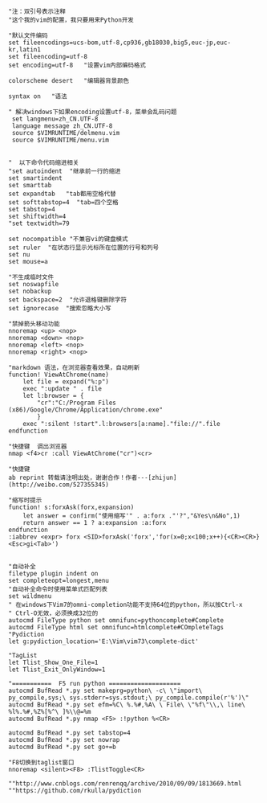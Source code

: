
    "注：双引号表示注释
    "这个我的vim的配置，我只要用来Python开发
    
    "默认文件编码
    set fileencodings=ucs-bom,utf-8,cp936,gb18030,big5,euc-jp,euc-kr,latin1
    set fileencoding=utf-8
    set encoding=utf-8   "设置vim内部编码格式
    
    colorscheme desert   "编辑器背景颜色
    
    syntax on   "语法
    
    " 解决windows下如果encoding设置utf-8，菜单会乱码问题
     set langmenu=zh_CN.UTF-8
     language message zh_CN.UTF-8
     source $VIMRUNTIME/delmenu.vim
     source $VIMRUNTIME/menu.vim
    
    
    "  以下命令代码缩进相关
    "set autoindent  "继承前一行的缩进
    set smartindent
    set smarttab
    set expandtab   "tab都用空格代替
    set softtabstop=4  "tab=四个空格
    set tabstop=4
    set shiftwidth=4
    "set textwidth=79
    
    set nocompatible "不兼容vi的键盘模式
    set ruler  "在状态行显示光标所在位置的行号和列号
    set nu
    set mouse=a
    
    "不生成临时文件
    set noswapfile
    set nobackup
    set backspace=2  "允许退格键删除字符
    set ignorecase  "搜索忽略大小写
    
    "禁掉箭头移动功能
    nnoremap <up> <nop>
    nnoremap <down> <nop>
    nnoremap <left> <nop>
    nnoremap <right> <nop>
    
    "markdown 语法，在浏览器查看效果，自动刷新
    function! ViewAtChrome(name)
        let file = expand("%:p")
        exec ":update " . file
        let l:browser = {
            "cr":"C:/Program Files (x86)/Google/Chrome/Application/chrome.exe"   
            }
        exec ":silent !start".l:browsers[a:name]."file://".file
    endfunction 
    
    "快捷键  调出浏览器
    nmap <f4>cr :call ViewAtChrome("cr")<cr>
    
    "快捷键
    ab reprint 转载请注明出处，谢谢合作！作者---[zhijun](http://weibo.com/527355345)
    
    "缩写时提示
    function! s:forxAsk(forx,expansion)
        let answer = confirm("使用缩写'" . a:forx ."'?","&Yes\n&No",1)
        return answer == 1 ? a:expansion :a:forx
    endfunction
    :iabbrev <expr> forx <SID>forxAsk('forx','for(x=0;x<100;x++){<CR><CR>}<Esc>gi<Tab>')
    
    
    "自动补全
    filetype plugin indent on
    set completeopt=longest,menu
    "自动补全命令时使用菜单式匹配列表
    set wildmenu
    " 在windows下Vim7的omni-completion功能不支持64位的python，所以按Ctrl-x
    " Ctrl-O无效，必须换成32位的
    autocmd FileType python set omnifunc=pythoncomplete#Complete
    autocmd FileType html set omnifunc=htmlcomplete#COmpleteTags
    "Pydiction
    let g:pydiction_location='E:\Vim\vim73\complete-dict'
    
    "TagList
    let Tlist_Show_One_File=1
    let Tlist_Exit_OnlyWindow=1
    
    "===========  F5 run python ====================
    autocmd BufRead *.py set makeprg=python\ -c\ \"import\ py_compile,sys;\ sys.stderr=sys.stdout;\ py_compile.compile(r'%')\"
    autocmd BufRead *.py set efm=%C\ %.%#,%A\ \ File\ \"%f\"\\,\ line\ %l%.%#,%Z%[%^\ ]%\\@=%m
    autocmd BufRead *.py nmap <F5> :!python %<CR>
    
    autocmd BufRead *.py set tabstop=4
    autocmd BufRead *.py set nowrap
    autocmd BufRead *.py set go+=b
    
    "F8切换到taglist窗口
    nnoremap <silent><F8> :TlistToggle<CR>
    
    ""http://www.cnblogs.com/renrenqq/archive/2010/09/09/1813669.html
    ""https://github.com/rkulla/pydiction
    

